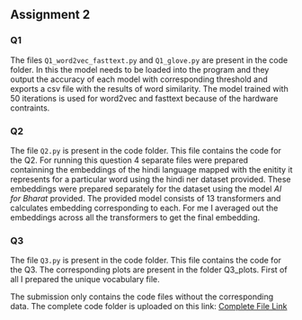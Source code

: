 ## Assignment 2

### Q1
The files `Q1_word2vec_fasttext.py` and `Q1_glove.py` are present in the code folder. In this the model needs to be loaded into the program and they output the accuracy of each model with corresponding threshold and exports a csv file with the results of word similarity.
The model trained with 50 iterations is used for word2vec and fasttext because of the hardware contraints.

### Q2
The file `Q2.py` is present in the code folder. This file contains the code for the Q2. For running this question 4 separate files were prepared containning the embeddings of the hindi language mapped with the enitity it represents for a particular word using the hindi ner dataset provided. These embeddings were prepared separately for the dataset using the model *AI for Bharat* provided. The provided model consists of 13 transformers  and calculates embedding corresponding to each. For me I averaged out the embeddings across all the transformers to get the final embedding.

### Q3
The file `Q3.py` is present in the code folder. This file contains the code for the Q3. The corresponding plots are present in the folder Q3_plots. First of all I prepared the unique vocabulary file.

The submission only contains the code files without the corresponding data. The complete code folder is uploaded on this link: [Complete File Link](https://iitk-my.sharepoint.com/:f:/g/personal/moksh_iitk_ac_in/EvO_0sr1SO1CvOloUJrlCc8Bo1hGapTKKivtqhyd4mFRFg?e=amPFuI)